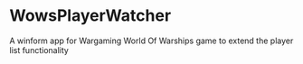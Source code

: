 # WowsPlayerWatcher
A winform app for Wargaming World Of Warships game to extend the player list functionality
